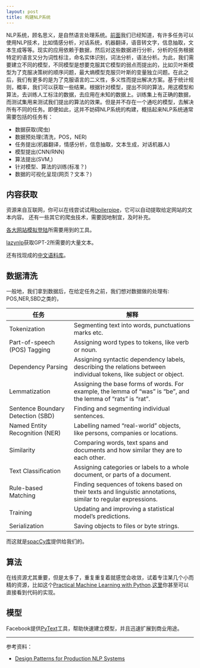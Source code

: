 ```yaml
---
layout: post
title: 构建NLP系统
---
```

NLP系统，顾名思义，是自然语言处理系统。[前面]()我们已经知道，有许多任务可以使用NLP技术，比如情感分析，对话系统，机器翻译，语音转文字，信息抽取，文本生成等等。现实的应用依赖于数据，然后对这些数据进行分析，分析的任务根据特定的语言又分为词性标注，命名实体识别，词法分析，语法分析。为此，我们需要建立不同的模型，不同模型是想要克服其它模型的弱点而提出的，比如贝叶斯模型为了克服决策树的顺序问题，最大熵模型克服贝叶斯的变量独立问题。在此之后，我们有更多的是为了克服语言的二义性，多义性而提出解决方案。基于统计规则，概率，我们可以获取一些结果。根据针对模型，提出不同的算法，用这模型和算法，去训练人工标注的数据，去应用在未知的数据上。训练集上有正确的数据，而测试集用来测试我们提出的算法的效果。但是并不存在一个通吃的模型，去解决所有不同的任务。即便如此，这并不妨碍NLP系统的构建，概括起来NLP系统通常需要包括的任务有：  

- 数据获取(爬虫)
- 数据预处理(清洗，POS，NER)
- 任务提出(机器翻译，情感分析，信息抽取，文本生成，对话机器人)
- 模型提出(CNN/RNN)
- 算法提出(SVM,)
- 针对模型、算法的训练(标准？)
- 数据的可视化呈现(网页？文本？)

## 内容获取

资源来自互联网，你可以在线尝试试用[boilerpipe](https://boilerpipe-web.appspot.com/)，它可以自动提取给定网站的文本内容。
还有一些其它的爬虫技术，需要因地制宜，及时补充。  

[各大网站模拟登陆](https://github.com/CriseLYJ/awesome-python-login-model)所需要用到的工具。  

[lazynlp](https://github.com/chiphuyen/lazynlp)获取GPT-2所需要的大量文本。  

还有找现成的[中文语料库](https://github.com/liuhuanyong/ChineseNLPCorpus)。

## 数据清洗
一般地，我们拿到数据后，在给定任务之前，我们想对数据做的处理有: POS,NER,SBD之类的，
 
| 任务 | 解释 |  
--- | ---  
| Tokenization	| Segmenting text into words, punctuations marks etc.|   
| Part-of-speech (POS) Tagging	| Assigning word types to tokens, like verb or noun. |  
| Dependency Parsing | Assigning syntactic dependency labels, describing the relations between individual tokens, like subject or object. |  
| Lemmatization | 	Assigning the base forms of words. For example, the lemma of “was” is “be”, and the lemma of “rats” is “rat”. |  
| Sentence Boundary Detection (SBD)	| Finding and segmenting individual sentences. |  
| Named Entity Recognition (NER)	| Labelling named “real-world” objects, like persons, companies or locations. |  
| Similarity | 	Comparing words, text spans and documents and how similar they are to each other. |  
| Text Classification	| Assigning categories or labels to a whole document, or parts of a document. |  
| Rule-based Matching	| Finding sequences of tokens based on their texts and linguistic annotations, similar to regular expressions. |  
| Training	| Updating and improving a statistical model’s predictions. |  
| Serialization | 	Saving objects to files or byte strings. |   

而这就是[spacCy库](https://spacy.io/usage/spacy-101)提供给我们的。

## 算法

在线资源尤其重要，但是太多了，重复重复着就感觉会收敛，试着专注某几个小而精的资源，比如这个[Practical Machine Learning with Python](https://github.com/dipanjanS/practical-machine-learning-with-python).[这里](https://nbviewer.jupyter.org/github/dipanjanS/practical-machine-learning-with-python/tree/master/notebooks/)你甚至可以直接看到代码的实现。

## 模型
Facebook提供[PyText](https://pytext-pytext.readthedocs-hosted.com/en/latest/)工具，帮助快速建立模型，并且迅速扩展到商业用途。

---
参考资料：  
- [Design Patterns for Production NLP Systems](http://deliprao.com/archives/294)
